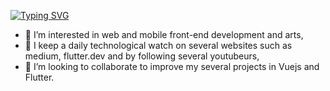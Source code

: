 [![Typing SVG](https://readme-typing-svg.demolab.com?font=Fira+Code&weight=500&size=18&pause=1000&color=11D3F7&center=true&vCenter=true&multiline=true&width=435&lines=Hey+!+I'm+Kmille!+I+am+a+web+and+mobile+developer+and+I+tend+to+become+a+product+owner)](https://git.io/typing-svg)

- 👀 I’m interested in web and mobile front-end development and arts,
- 🌱 I keep a daily technological watch on several websites such as medium, flutter.dev and by following several youtubeurs,
- 💞️ I’m looking to collaborate to improve my several projects in Vuejs and Flutter.
